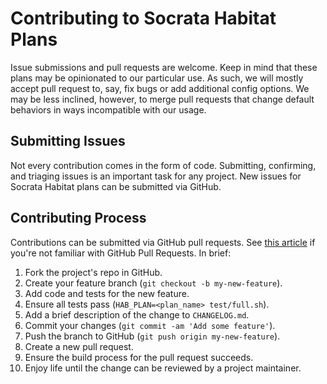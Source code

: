 # Contributing to Socrata Habitat Plans

Issue submissions and pull requests are welcome. Keep in mind that these plans may be opinionated to our particular use. As such, we will mostly accept pull request to, say, fix bugs or add additional config options. We may be less inclined, however, to merge pull requests that change default behaviors in ways incompatible with our usage.

## Submitting Issues

Not every contribution comes in the form of code. Submitting, confirming, and triaging issues is an important task for any project. New issues for Socrata Habitat plans can be submitted via GitHub.

## Contributing Process

Contributions can be submitted via GitHub pull requests. See [this article](https://help.github.com/articles/about-pull-requests/) if you're not familiar with GitHub Pull Requests. In brief:

1. Fork the project's repo in GitHub.
2. Create your feature branch (`git checkout -b my-new-feature`).
3. Add code and tests for the new feature.
4. Ensure all tests pass (`HAB_PLAN=<plan_name> test/full.sh`).
5. Add a brief description of the change to `CHANGELOG.md`.
6. Commit your changes (`git commit -am 'Add some feature'`).
7. Push the branch to GitHub (`git push origin my-new-feature`).
8. Create a new pull request.
9. Ensure the build process for the pull request succeeds.
10. Enjoy life until the change can be reviewed by a project maintainer.
